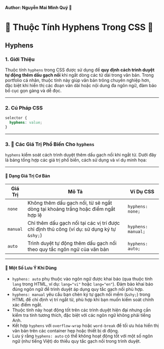 **Author: Nguyễn Mai Minh Quý 🎨**

# 🌟 Thuộc Tính Hyphens Trong CSS 🌟

## Hyphens

### 1. **Giới Thiệu**
Thuộc tính `hyphens` trong CSS được sử dụng để **quy định cách trình duyệt tự động thêm dấu gạch nối** khi ngắt dòng các từ dài trong văn bản. Trong portfolio cá nhân, thuộc tính này giúp văn bản trông chuyên nghiệp hơn, đặc biệt khi hiển thị các đoạn văn dài hoặc nội dung đa ngôn ngữ, đảm bảo bố cục gọn gàng và dễ đọc.

---

### 2. **Cú Pháp CSS**

```css
selector {
  hyphens: value;
}
```

---

### 3. 🎯 Các Giá Trị Phổ Biến Cho `hyphens`

`hyphens` kiểm soát cách trình duyệt thêm dấu gạch nối khi ngắt từ. Dưới đây là bảng tổng hợp các giá trị phổ biến, cách sử dụng và ví dụ minh họa:

---

#### 🔹 Dạng Giá Trị Cơ Bản

| Giá Trị         | Mô Tả                                                                 | Ví Dụ CSS                           |
|------------------|-----------------------------------------------------------------------|-------------------------------------|
| `none`           | Không thêm dấu gạch nối, từ sẽ ngắt dòng tại khoảng trắng hoặc điểm ngắt hợp lệ | `hyphens: none;`                   |
| `manual`         | Chỉ thêm dấu gạch nối tại các vị trí được chỉ định thủ công (ví dụ: sử dụng ký tự `&shy;`) | `hyphens: manual;`                |
| `auto`           | Trình duyệt tự động thêm dấu gạch nối theo quy tắc ngôn ngữ của văn bản | `hyphens: auto;`                   |

---

#### 🔹 Một Số Lưu Ý Khi Dùng

- `hyphens: auto` phụ thuộc vào ngôn ngữ được khai báo (qua thuộc tính `lang` trong HTML, ví dụ: `lang="vi"` hoặc `lang="en"`). Đảm bảo khai báo đúng ngôn ngữ để trình duyệt áp dụng quy tắc gạch nối phù hợp.
- `hyphens: manual` yêu cầu bạn chèn ký tự gạch nối mềm (`&shy;`) trong HTML để chỉ định vị trí ngắt từ, phù hợp khi bạn muốn kiểm soát chính xác điểm ngắt.
- Thuộc tính này hoạt động tốt trên các trình duyệt hiện đại nhưng cần kiểm tra tính tương thích, đặc biệt với các ngôn ngữ không phải tiếng Anh.
- Kết hợp `hyphens` với `overflow-wrap` hoặc `word-break` để tối ưu hóa hiển thị văn bản trên các container hẹp hoặc thiết bị di động.
- Lưu ý rằng `hyphens: auto` có thể không hoạt động tốt với một số ngôn ngữ (như tiếng Việt) do thiếu quy tắc gạch nối trong trình duyệt.